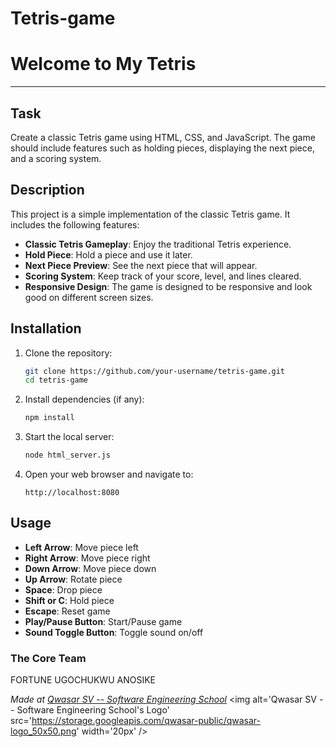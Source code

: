 # Tetris-game
# Welcome to My Tetris
***

## Task

Create a classic Tetris game using HTML, CSS, and JavaScript. The game should include features such as holding pieces, displaying the next piece, and a scoring system.

## Description

This project is a simple implementation of the classic Tetris game. It includes the following features:
- **Classic Tetris Gameplay**: Enjoy the traditional Tetris experience.
- **Hold Piece**: Hold a piece and use it later.
- **Next Piece Preview**: See the next piece that will appear.
- **Scoring System**: Keep track of your score, level, and lines cleared.
- **Responsive Design**: The game is designed to be responsive and look good on different screen sizes.

## Installation

1. Clone the repository:
   ```sh
   git clone https://github.com/your-username/tetris-game.git
   cd tetris-game
   ```

2. Install dependencies (if any):
   ```sh
   npm install
   ```

3. Start the local server:
   ```sh
   node html_server.js
   ```

4. Open your web browser and navigate to:
   ```
   http://localhost:8080
   ```

## Usage

- **Left Arrow**: Move piece left
- **Right Arrow**: Move piece right
- **Down Arrow**: Move piece down
- **Up Arrow**: Rotate piece
- **Space**: Drop piece
- **Shift or C**: Hold piece
- **Escape**: Reset game
- **Play/Pause Button**: Start/Pause game
- **Sound Toggle Button**: Toggle sound on/off

### The Core Team
FORTUNE UGOCHUKWU ANOSIKE 

<span><i>Made at <a href='https://qwasar.io'>Qwasar SV -- Software Engineering School</a></i></span>
<span><img alt='Qwasar SV -- Software Engineering School's Logo' src='https://storage.googleapis.com/qwasar-public/qwasar-logo_50x50.png' width='20px' /></span>
